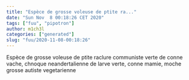 ```yaml
---
title: "Espèce de grosse voleuse de ptite ra..."
date: "Sun Nov  8 00:18:26 CET 2020"
tags: ["fuu", "pipotron"]
author: m1ch3l
categories: ["generated"]
slug: "fuu/2020-11-08-00:18:26"
---
```


Espèce de grosse voleuse de ptite raclure communiste verte de conne vache, chnoque neandertalienne de larve verte, conne mamie, moche grosse autiste vegetarienne
